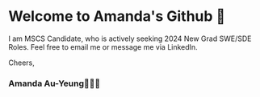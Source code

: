 

<!---
amandaay/amandaay is a ✨ special ✨ repository because its `README.md` (this file) appears on your GitHub profile.
You can click the Preview link to take a look at your changes.
--->
# Welcome to Amanda's Github 👾

I am MSCS Candidate, who is actively seeking 2024 New Grad SWE/SDE Roles. Feel free to email me or message me via LinkedIn. 

Cheers,
### Amanda Au-Yeung👩🏻‍💻

